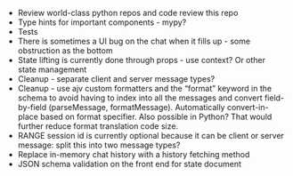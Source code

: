 * Review world-class python repos and code review this repo
* Type hints for important components - mypy?
* Tests
* There is sometimes a UI bug on the chat when it fills up - some obstruction as the bottom
* State lifting is currently done through props - use context? Or other state management
* Cleanup - separate client and server message types?
* Cleanup - use ajv custom formatters and the “format” keyword in the schema to avoid having to index into all the messages and convert field-by-field (parseMessage, formatMessage). Automatically convert-in-place based on format specifier. Also possible in Python? That would further reduce format translation code size.
* RANGE session id is currently optional because it can be client or server message: split this into two message types?
* Replace in-memory chat history with a history fetching method
* JSON schema validation on the front end for state document